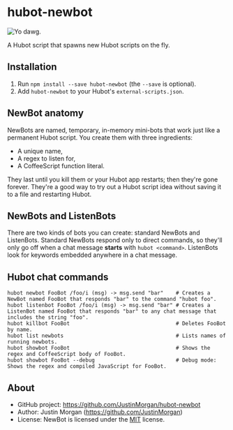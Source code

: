 # hubot-newbot

![Yo dawg.][yodawg]

A Hubot script that spawns new Hubot scripts on the fly. 

## Installation

1. Run `npm install --save hubot-newbot` (the `--save` is optional).
2. Add `hubot-newbot` to your Hubot's `external-scripts.json`.

## NewBot anatomy

NewBots are named, temporary, in-memory mini-bots that work just like a permanent Hubot script. You create them with three ingredients:

- A unique name,
- A regex to listen for,
- A CoffeeScript function literal.

They last until you kill them or your Hubot app restarts; then they're gone forever. They're a good way to try out a Hubot script idea without saving it to a file and restarting Hubot.

## NewBots and ListenBots

There are two kinds of bots you can create: standard NewBots and ListenBots. Standard NewBots respond only to direct commands, so they'll only go off when a chat message **starts** with `hubot <command>`. ListenBots look for keywords embedded anywhere in a chat message.

## Hubot chat commands

```
hubot newbot FooBot /foo/i (msg) -> msg.send "bar"    # Creates a NewBot named FooBot that responds "bar" to the command "hubot foo".
hubot listenbot FooBot /foo/i (msg) -> msg.send "bar" # Creates a ListenBot named FooBot that responds "bar" to any chat message that includes the string "foo".
hubot killbot FooBot                                  # Deletes FooBot by name.
hubot list newbots                                    # Lists names of running newbots.
hubot showbot FooBot                                  # Shows the regex and CoffeeScript body of FooBot.
hubot showbot FooBot --debug                          # Debug mode: Shows the regex and compiled JavaScript for FooBot.
```


## About

- GitHub project: https://github.com/JustinMorgan/hubot-newbot
- Author: Justin Morgan (https://github.com/JustinMorgan)
- License: NewBot is licensed under the [MIT][mit] license.

[mit]: http://opensource.org/licenses/mit-license.php
[yodawg]: https://i.imgur.com/DFpKOjO.jpg
